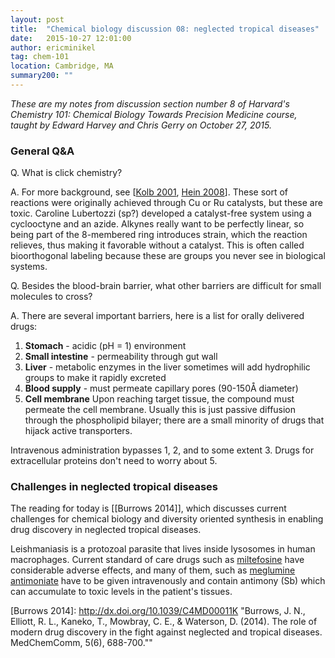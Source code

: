 ```yaml
---
layout: post
title:  "Chemical biology discussion 08: neglected tropical diseases"
date:   2015-10-27 12:01:00
author: ericminikel
tag: chem-101
location: Cambridge, MA
summary200: ""
---
```


*These are my notes from discussion section number 8 of Harvard's Chemistry 101: Chemical Biology Towards Precision Medicine course, taught by Edward Harvey and Chris Gerry on October 27, 2015.*

### General Q&A

Q. What is click chemistry?

A. For more background, see [[Kolb 2001], [Hein 2008]]. These sort of reactions were originally achieved through Cu or Ru catalysts, but these are toxic. Caroline Lubertozzi (sp?) developed a catalyst-free system using a cyclooctyne and an azide. Alkynes really want to be perfectly linear, so being part of the 8-membered ring introduces strain, which the reaction relieves, thus making it favorable without a catalyst. This is often called bioorthogonal labeling because these are groups you never see in biological systems.

Q. Besides the blood-brain barrier, what other barriers are difficult for small molecules to cross?

A. There are several important barriers, here is a list for orally delivered drugs:

1. **Stomach** - acidic (pH = 1) environment
2. **Small intestine** - permeability through gut wall
3. **Liver** - metabolic enzymes in the liver sometimes will add hydrophilic groups to make it rapidly excreted
4. **Blood supply** - must permeate capillary pores (90-150&Aring; diameter)
5. **Cell membrane** Upon reaching target tissue, the compound must permeate the cell membrane. Usually this is just passive diffusion through the phospholipid bilayer; there are a small minority of drugs that hijack active transporters.

Intravenous administration bypasses 1, 2, and to some extent 3. Drugs for extracellular proteins don't need to worry about 5.

### Challenges in neglected tropical diseases

The reading for today is [[Burrows 2014]], which discusses current challenges for chemical biology and diversity oriented synthesis in enabling drug discovery in neglected tropical diseases.

Leishmaniasis is a protozoal parasite that lives inside lysosomes in human macrophages. Current standard of care drugs such as [miltefosine](https://en.wikipedia.org/wiki/Miltefosine) have considerable adverse effects, and many of them, such as [meglumine antimoniate](https://en.wikipedia.org/wiki/Meglumine_antimoniate) have to be given intravenously and contain antimony (Sb) which can accumulate to toxic levels in the patient's tissues.








[Kolb 2001]: http://www.ncbi.nlm.nih.gov/pubmed/11433435 "Kolb HC, Finn MG, Sharpless KB. Click Chemistry: Diverse Chemical Function from a Few Good Reactions. Angew Chem Int Ed Engl. 2001 Jun 1;40(11):2004-2021. PubMed PMID: 11433435."

[Hein 2008]: http://www.ncbi.nlm.nih.gov/pubmed/18509602 "Hein CD, Liu XM, Wang D. Click chemistry, a powerful tool for pharmaceutical sciences. Pharm Res. 2008 Oct;25(10):2216-30. doi: 10.1007/s11095-008-9616-1. Epub 2008 May 29. Review. PubMed PMID: 18509602; PubMed Central PMCID: PMC2562613."

[Burrows 2014]: http://dx.doi.org/10.1039/C4MD00011K "Burrows, J. N., Elliott, R. L., Kaneko, T., Mowbray, C. E., & Waterson, D. (2014). The role of modern drug discovery in the fight against neglected and tropical diseases. MedChemComm, 5(6), 688-700.""
